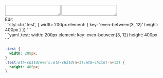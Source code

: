 <div data-size="170" class="code-cont" data-example="even-between">
    <div class="code">
        <div class="code-wrap">
            <textarea id="stylus"></textarea>
            <textarea id="css"></textarea>
            <div class="edit-code">
                <span>Edit</span>
            </div>
        </div>
    </div>
</div>


<div data-size="170" data-examples="stylus"></div>
```styl
ctr('.test', {
  width: 200px
  element: {
    key: 'even-between(3, 12)'
    height: 400px
  }
})
```

<div data-size="170" data-examples="yaml"></div>
```yaml
.test:
  width: 200px
  element:
    key: even-between(3, 12)
    height: 400px
```

```css
.test {
  width: 200px;
}
.test:nth-child(even):nth-child(n+3):nth-child(-n+12) {
  height: 400px;
}
```
<div class="cf"></div>
